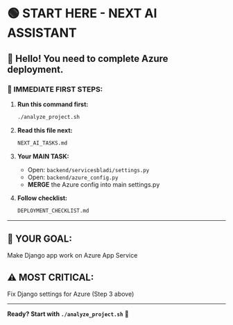 # 🟢 START HERE - NEXT AI ASSISTANT

## 👋 Hello! You need to complete Azure deployment.

### **🏁 IMMEDIATE FIRST STEPS:**

1. **Run this command first:**
   ```bash
   ./analyze_project.sh
   ```

2. **Read this file next:**
   ```bash
   NEXT_AI_TASKS.md
   ```

3. **Your MAIN TASK:**
   - Open: `backend/servicesbladi/settings.py`
   - Open: `backend/azure_config.py`  
   - **MERGE** the Azure config into main settings.py
   
4. **Follow checklist:**
   ```bash
   DEPLOYMENT_CHECKLIST.md
   ```

---

## 🎯 **YOUR GOAL:** 
Make Django app work on Azure App Service

## ⚠️ **MOST CRITICAL:** 
Fix Django settings for Azure (Step 3 above)

---

**Ready? Start with `./analyze_project.sh`** 🚀
